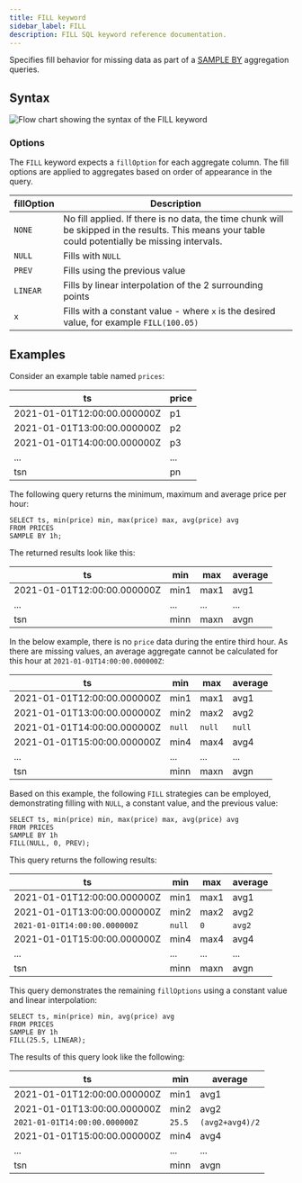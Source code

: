 ```yaml
---
title: FILL keyword
sidebar_label: FILL
description: FILL SQL keyword reference documentation.
---
```


Specifies fill behavior for missing data as part of a
[SAMPLE BY](/docs/reference/sql/sample-by/) aggregation queries.

## Syntax

![Flow chart showing the syntax of the FILL keyword](/img/docs/diagrams/fill.svg)

### Options

The `FILL` keyword expects a `fillOption` for each aggregate column. The fill
options are applied to aggregates based on order of appearance in the query.

| fillOption | Description                                                                                                                                        |
| ---------- | -------------------------------------------------------------------------------------------------------------------------------------------------- |
| `NONE`     | No fill applied. If there is no data, the time chunk will be skipped in the results. This means your table could potentially be missing intervals. |
| `NULL`     | Fills with `NULL`                                                                                                                                  |
| `PREV`     | Fills using the previous value                                                                                                                     |
| `LINEAR`   | Fills by linear interpolation of the 2 surrounding points                                                                                          |
| `x`        | Fills with a constant value - where `x` is the desired value, for example `FILL(100.05)`                                                           |

## Examples

Consider an example table named `prices`:

| ts  | price |
| --- | ----- |
| 2021-01-01T12:00:00.000000Z | p1    |
| 2021-01-01T13:00:00.000000Z | p2    |
| 2021-01-01T14:00:00.000000Z | p3    |
| ... | ...   |
| tsn | pn    |

The following query returns the minimum, maximum and average price per hour:

```questdb-sql
SELECT ts, min(price) min, max(price) max, avg(price) avg
FROM PRICES
SAMPLE BY 1h;
```

The returned results look like this:

| ts  | min  | max  | average |
| --- | ---- | ---- | ------- |
| 2021-01-01T12:00:00.000000Z | min1 | max1 | avg1    |
| ... | ...  | ...  | ...     |
| tsn | minn | maxn | avgn    |

In the below example, there is no `price` data during the entire third hour. As
there are missing values, an average aggregate cannot be calculated for this
hour at `2021-01-01T14:00:00.000000Z`:

| ts    | min    | max    | average |
| ----- | ------ | ------ | ------- |
| 2021-01-01T12:00:00.000000Z   | min1   | max1   | avg1    |
| 2021-01-01T13:00:00.000000Z   | min2   | max2   | avg2    |
| 2021-01-01T14:00:00.000000Z | `null` | `null` | `null`  |
| 2021-01-01T15:00:00.000000Z   | min4   | max4   | avg4    |
| ...   | ...    | ...    | ...     |
| tsn   | minn   | maxn   | avgn    |

Based on this example, the following `FILL` strategies can be employed,
demonstrating filling with `NULL`, a constant value, and the previous value:

```questdb-sql title="Using three fillOptions for filling missing data"
SELECT ts, min(price) min, max(price) max, avg(price) avg
FROM PRICES
SAMPLE BY 1h
FILL(NULL, 0, PREV);
```

This query returns the following results:

| ts    | min    | max  | average |
| ----- | ------ | ---- | ------- |
| 2021-01-01T12:00:00.000000Z   | min1   | max1 | avg1    |
| 2021-01-01T13:00:00.000000Z   | min2   | max2 | avg2    |
| `2021-01-01T14:00:00.000000Z` | `null` | `0`  | `avg2`  |
| 2021-01-01T15:00:00.000000Z   | min4   | max4 | avg4    |
| ...   | ...    | ...  | ...     |
| tsn   | minn   | maxn | avgn    |

This query demonstrates the remaining `fillOptions` using a constant value and
linear interpolation:

```questdb-sql
SELECT ts, min(price) min, avg(price) avg
FROM PRICES
SAMPLE BY 1h
FILL(25.5, LINEAR);
```

The results of this query look like the following:

| ts    | min    | average         |
| ----- | ------ | --------------- |
| 2021-01-01T12:00:00.000000Z   | min1   | avg1            |
| 2021-01-01T13:00:00.000000Z   | min2   | avg2            |
| `2021-01-01T14:00:00.000000Z` | `25.5` | `(avg2+avg4)/2` |
| 2021-01-01T15:00:00.000000Z   | min4   | avg4            |
| ...   | ...    | ...             |
| tsn   | minn   | avgn            |
